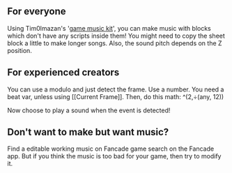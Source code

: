 ## For everyone
Using Tim0lmazan's '[game music kit](https://fancade.page.link/f4pG)', you can make music with blocks which don't have any scripts inside them! You might need to copy the sheet block a little to make longer songs. Also, the sound pitch depends on the Z position.

## For experienced creators
You can use a modulo and just detect the frame. Use a number. You need a beat var, unless using [[Current Frame]]. Then, do this math: ^(2,÷(any, 12))

Now choose to play a sound when the event is detected!

## Don't want to make but want music?
Find a editable working music on Fancade game search on the Fancade app. But if you think the music is too bad for your game, then try to modify it.